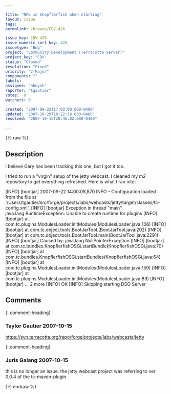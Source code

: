 ```yaml
---

title: "NPE in Knopflerfish when starting"
layout: issue
tags: 
permalink: /browse/CDV-426

issue_key: CDV-426
issue_numeric_sort_key: 426
issuetype: "Bug"
project: "Community Development (Terracotta Server)"
project_key: "CDV"
status: "Closed"
resolution: "Fixed"
priority: "2 Major"
components: ""
labels: 
assignee: "hhuynh"
reporter: "tgautier"
votes:  0
watchers: 0

created: "2007-09-22T17:02:00.000-0400"
updated: "2007-10-29T18:22:39.000-0400"
resolved: "2007-10-15T20:46:02.000-0400"

---
```




{% raw %}



## Description

<div markdown="1" class="description">

I believe Gary has been tracking this one, but I got it too.  

I tried to run a "virgin" setup of the jetty webcast.  I cleaned my m2 repository to get everything refreshed.  Here is what I ran into:

[INFO] [bootjar] 2007-09-22 14:00:08,870 INFO - Configuration loaded from the file at '/Users/tgautier/src/forge/projects/labs/webcasts/jetty/target/classes/tc-config.xml'.
[INFO] [bootjar] Exception in thread "main" java.lang.RuntimeException: Unable to create runtime for plugins
[INFO] [bootjar]        at com.tc.plugins.ModulesLoader.initModules(ModulesLoader.java:106)
[INFO] [bootjar]        at com.tc.object.tools.BootJarTool.<init>(BootJarTool.java:202)
[INFO] [bootjar]        at com.tc.object.tools.BootJarTool.main(BootJarTool.java:2291)
[INFO] [bootjar] Caused by: java.lang.NullPointerException
[INFO] [bootjar]        at com.tc.bundles.KnopflerfishOSGi.startBundle(KnopflerfishOSGi.java:70)
[INFO] [bootjar]        at com.tc.bundles.KnopflerfishOSGi.startBundles(KnopflerfishOSGi.java:64)
[INFO] [bootjar]        at com.tc.plugins.ModulesLoader.initModules(ModulesLoader.java:159)
[INFO] [bootjar]        at com.tc.plugins.ModulesLoader.initModules(ModulesLoader.java:89)
[INFO] [bootjar]        ... 2 more
[INFO] OK
[INFO] Skipping starting DSO Server


</div>

## Comments


{:.comment-heading}
### **Taylor Gautier** <span class="date">2007-10-15</span>

<div markdown="1" class="comment">

 https://svn.terracotta.org/repo/forge/projects/labs/webcasts/jetty

</div>


{:.comment-heading}
### **Juris Galang** <span class="date">2007-10-15</span>

<div markdown="1" class="comment">

this is no longer an issue. the jetty webcast project was referring to ver 0.0.4 of the tc-maven-plugin.

</div>



{% endraw %}
